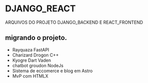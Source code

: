 # DJANGO_REACT
ARQUIVOS DO PROJETO DJANGO_BACKEND E REACT_FRONTEND


## migrando o projeto.

- Rayquaza FastAPI
- Charizard Drogon C++
- Kyogre Dart Vaden
- chatbot groudon NodeJs
- Sistema de eccomerce e blog em Astro
- MvP com HTMLX
